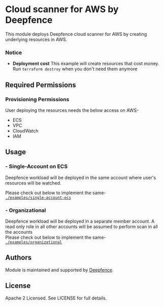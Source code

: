 # Cloud scanner for AWS by Deepfence

This module deploys Deepfence cloud scanner for AWS by creating underlying resources in AWS.

### Notice

* **Deployment cost** This example will create resources that cost money.<br/>Run `terraform destroy` when you don't need them anymore

## Required Permissions

### Provisioning Permissions

User deploying the resources needs the below access on AWS-
- ECS 
- VPC 
- CloudWatch
- IAM

## Usage

### - Single-Account on ECS

Deepfence workload will be deployed in the same account where user's resources will be watched.

Please check out below to implement the same- <br>
[`./examples/single-account-ecs`](https://github.com/deepfence/terraform-aws-cloud-scanner/tree/main/examples/single-account-ecs)

### - Organizational

Deepfence workload will be deployed in a separate member account. A read only role in all other accounts will be assumed to perform scan in all the accounts
<br/>
Please check out below to implement the same- <br>
[`./examples/organizational`](https://github.com/deepfence/terraform-aws-cloud-scanner/tree/main/examples/organizational)

## Authors

Module is maintained and supported by [Deepfence](https://deepfence.io/).

## License

Apache 2 Licensed. See LICENSE for full details.
